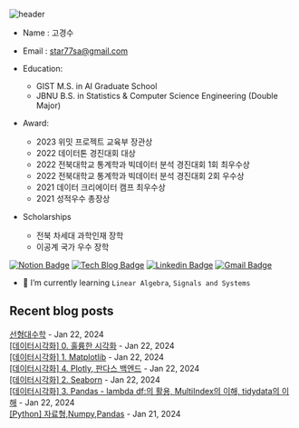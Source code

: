 
![header](https://capsule-render.vercel.app/api?type=waving&color=0000FF&height=250&section=header&text=Kyeongsoo%20Ko&fontColor=FFFFFF&fontSize=70&fontAlign=50)


- Name : 고경수         
- Email : star77sa@gmail.com 
- Education:
  - GIST M.S. in AI Graduate School
  - JBNU B.S. in Statistics & Computer Science Engineering (Double Major)

- Award:
  - 2023 위밋 프로젝트 교육부 장관상
  - 2022 데이터톤 경진대회 대상
  - 2022 전북대학교 통계학과 빅데이터 분석 경진대회 1회 최우수상
  - 2022 전북대학교 통계학과 빅데이터 분석 경진대회 2회 우수상
  - 2021 데이터 크리에이터 캠프 최우수상
  - 2021 성적우수 총장상

- Scholarships
  - 전북 차세대 과학인재 장학
  - 이공계 국가 우수 장학


  
<!--
[![solved.ac tier](http://mazassumnida.wtf/api/v2/generate_badge?boj=star77sa)](https://solved.ac/star77sa)
-->

[![Notion Badge](https://img.shields.io/badge/Notion-000000?style=flat-square&title_bg=%235C5F64&logo=Notion&logo_color=%23F0F4F0&link=https://www.notion.so/ksko/Kyeongsoo-Ko-8383246d72ab463daba2b1f49f6486a1?pvs=4)](https://www.notion.so/ksko/Kyeongsoo-Ko-8383246d72ab463daba2b1f49f6486a1?pvs=4)
[![Tech Blog Badge](http://img.shields.io/badge/-Tech%20blog-black?style=flat-square&logo=github&link=https://star77sa.github.io/)](https://star77sa.github.io)
[![Linkedin Badge](https://img.shields.io/badge/-LinkedIn-blue?style=flat-square&logo=Linkedin&logoColor=white&link=https://www.linkedin.com/in/star77sa)](https://www.linkedin.com/in/star77sa)
[![Gmail Badge](https://img.shields.io/badge/Gmail-d14836?style=flat-square&logo=Gmail&logoColor=white&link=mailto:star77sa@gmail.com)](mailto:star77sa@gmail.com)


- 🌱 I’m currently learning `Linear Algebra`, `Signals and Systems`

<!--
[![Hits](https://hits.seeyoufarm.com/api/count/incr/badge.svg?url=https%3A%2F%2Fgithub.com%2Fstar77sa&count_bg=%234100EA&title_bg=%23555555&icon=github.svg&icon_color=%23E7E7E7&title=VIEW&edge_flat=false)](https://hits.seeyoufarm.com)
-->

<!--
**star77sa/star77sa** is a ✨ _special_ ✨ repository because its `README.md` (this file) appears on your GitHub profile.

Here are some ideas to get you started:

- 🔭 I’m currently working on ...
- 🌱 I’m currently learning ...
- 👯 I’m looking to collaborate on ...
- 🤔 I’m looking for help with ...
- 💬 Ask me about ...
- 📫 How to reach me: ...
- 😄 Pronouns: ...
- ⚡ Fun fact: ...
-->

## Recent blog posts
[선형대수학](https://star77sa.github.io/posts/Linear_Algebra/선형대수학.html) - Jan 22, 2024<br>
    [[데이터시각화] 0. 훌륭한 시각화](https://star77sa.github.io/posts/Python/visualization.html) - Jan 22, 2024<br>
    [[데이터시각화] 1. Matplotlib](https://star77sa.github.io/posts/Python/vis_matplotlib.html) - Jan 22, 2024<br>
    [[데이터시각화] 4. Plotly, 판다스 백엔드](https://star77sa.github.io/posts/Python/vis_Plotly.html) - Jan 22, 2024<br>
    [[데이터시각화] 2. Seaborn](https://star77sa.github.io/posts/Python/vis_Seaborn.html) - Jan 22, 2024<br>
    [[데이터시각화] 3. Pandas - lambda df:의 활용, MultiIndex의 이해, tidydata의 이해](https://star77sa.github.io/posts/Python/vis_tidydata.html) - Jan 22, 2024<br>
    [[Python] 자료형,Numpy,Pandas](https://star77sa.github.io/posts/Python/python_1.html) - Jan 21, 2024<br>
    